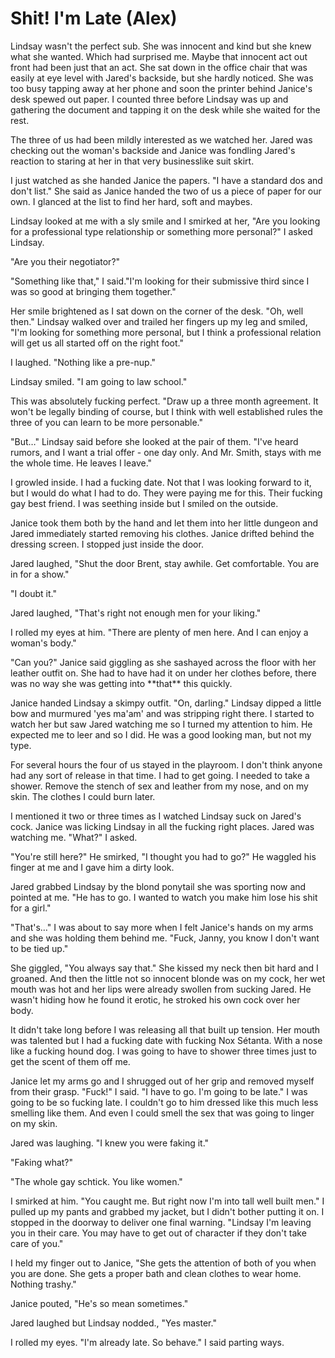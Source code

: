 #  Shit! I'm Late (Alex)

Lindsay wasn't the perfect sub. She was innocent and kind but she knew what she
wanted. Which had surprised me. Maybe that innocent act out front had been just
that an act. She sat down in the office chair that was easily at eye level with
Jared's backside, but she hardly noticed. She was too busy tapping away at her
phone and soon the printer behind Janice's desk spewed out paper. I counted
three before Lindsay was up and gathering the document and tapping it on the
desk while she waited for the rest.

The three of us had been mildly interested as we watched her. Jared was checking
out the woman's backside and Janice was fondling Jared's reaction to staring at
her in that very businesslike suit skirt.

I just watched as she handed Janice the papers. "I have a standard dos and don't
list." She said as Janice handed the two of us a piece of paper for our own. I
glanced at the list to find her hard, soft and maybes.

Lindsay looked at me with a sly smile and I smirked at her, "Are you looking for
a professional type relationship or something more personal?" I asked Lindsay.

"Are you their negotiator?"

"Something like that," I said."I'm looking for their submissive third since I
was so good at bringing them together."

Her smile brightened as I sat down on the corner of the desk. "Oh, well then."
Lindsay walked over and trailed her fingers up my leg and smiled, "I'm looking
for something more personal, but I think a professional relation will get us all
started off on the right foot."

I laughed. "Nothing like a pre-nup."

Lindsay smiled. "I am going to law school."

This was absolutely fucking perfect. "Draw up a three month agreement. It won't
be legally binding of course, but I think with well established rules the three
of you can learn to be more personable."

"But…" Lindsay said before she looked at the pair of them. "I've heard rumors,
and I want a trial offer - one day only. And Mr. Smith, stays with me the whole
time. He leaves I leave."

I growled inside. I had a fucking date. Not that I was looking forward to it,
but I would do what I had to do. They were paying me for this. Their fucking gay
best friend. I was seething inside but I smiled on the outside.

Janice took them both by the hand and let them into her little dungeon and Jared
immediately started removing his clothes. Janice drifted behind the dressing
screen. I stopped just inside the door.

Jared laughed, "Shut the door Brent, stay awhile. Get comfortable. You are in
for a show."

"I doubt it."

Jared laughed, "That's right not enough men for your liking."

I rolled my eyes at him. "There are plenty of men here. And I can enjoy a
woman's body."

"Can you?" Janice said giggling as she sashayed across the floor with her
leather outfit on. She had to have had it on under her clothes before, there was
no way she was getting into \*\*that\*\* this quickly.

Janice handed Lindsay a skimpy outfit. "On, darling." Lindsay dipped a little
bow and murmured 'yes ma'am' and was stripping right there. I started to watch
her but saw Jared watching me so I turned my attention to him. He expected me to
leer and so I did. He was a good looking man, but not my type.

For several hours the four of us stayed in the playroom. I don't think anyone
had any sort of release in that time. I had to get going. I needed to take a
shower. Remove the stench of sex and leather from my nose, and on my skin. The
clothes I could burn later.

I mentioned it two or three times as I watched Lindsay suck on Jared's cock.
Janice was licking Lindsay in all the fucking right places. Jared was watching
me. "What?" I asked.

"You're still here?" He smirked, "I thought you had to go?" He waggled his
finger at me and I gave him a dirty look.

Jared grabbed Lindsay by the blond ponytail she was sporting now and pointed at
me. "He has to go. I wanted to watch you make him lose his shit for a girl."

"That's…" I was about to say more when I felt Janice's hands on my arms and she
was holding them behind me. "Fuck, Janny, you know I don't want to be tied up."

She giggled, "You always say that." She kissed my neck then bit hard and I
groaned. And then the little not so innocent blonde was on my cock, her wet
mouth was hot and her lips were already swollen from sucking Jared. He wasn't
hiding how he found it erotic, he stroked his own cock over her body.

It didn't take long before I was releasing all that built up tension. Her mouth
was talented but I had a fucking date with fucking Nox Sétanta. With a nose like
a fucking hound dog. I was going to have to shower three times just to get the
scent of them off me.

Janice let my arms go and I shrugged out of her grip and removed myself from
their grasp. "Fuck!" I said. "I have to go. I'm going to be late." I was going
to be so fucking late. I couldn't go to him dressed like this much less smelling
like them. And even I could smell the sex that was going to linger on my skin.

Jared was laughing. "I knew you were faking it."

"Faking what?"

"The whole gay schtick. You like women."

I smirked at him. "You caught me. But right now I'm into tall well built men." I
pulled up my pants and grabbed my jacket, but I didn't bother putting it on. I
stopped in the doorway to deliver one final warning. "Lindsay I'm leaving you in
their care. You may have to get out of character if they don't take care of
you."

I held my finger out to Janice, "She gets the attention of both of you when you
are done. She gets a proper bath and clean clothes to wear home. Nothing
trashy."

Janice pouted, "He's so mean sometimes."

Jared laughed but Lindsay nodded., "Yes master."

I rolled my eyes. "I'm already late. So behave." I said parting ways.

